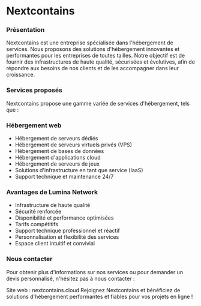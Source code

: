 # Nextcontains

### Présentation

Nextcontains est une entreprise spécialisée dans l'hébergement de services. Nous proposons des solutions d'hébergement innovantes et performantes pour les entreprises de toutes tailles. Notre objectif est de fournir des infrastructures de haute qualité, sécurisées et évolutives, afin de répondre aux besoins de nos clients et de les accompagner dans leur croissance.

### Services proposés

Nextcontains propose une gamme variée de services d'hébergement, tels que :

### Hébergement web

- Hébergement de serveurs dédiés
- Hébergement de serveurs virtuels privés (VPS)
- Hébergement de bases de données
- Hébergement d'applications cloud
- Hébergement de serveurs de jeux
- Solutions d'infrastructure en tant que service (IaaS)
- Support technique et maintenance 24/7

### Avantages de Lumina Network

- Infrastructure de haute qualité
- Sécurité renforcée
- Disponibilité et performance optimisées
- Tarifs compétitifs
- Support technique professionnel et réactif
- Personnalisation et flexibilité des services
- Espace client intuitif et convivial

### Nous contacter

Pour obtenir plus d'informations sur nos services ou pour demander un devis personnalisé, n'hésitez pas à nous contacter :

Site web : nextcontains.cloud
Rejoignez Nextcontains et bénéficiez de solutions d'hébergement performantes et fiables pour vos projets en ligne !
